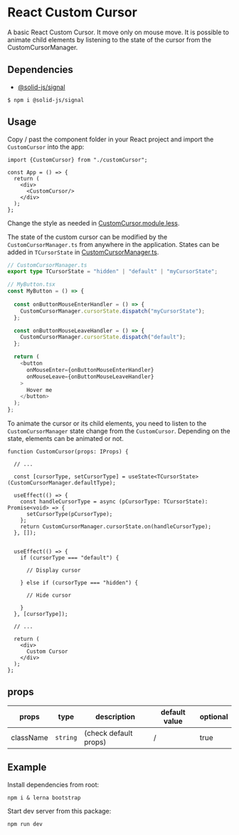 # React Custom Cursor

A basic React Custom Cursor. It move only on mouse move. It is possible to animate child elements by listening to the state of the cursor from the CustomCursorManager.

## Dependencies

- [@solid-js/signal](https://www.npmjs.com/package/@solid-js/signal)

```shell
$ npm i @solid-js/signal
```

## Usage

Copy / past the component folder in your React project and import the `CustomCursor` into the app:

```tsx
import {CustomCursor} from "./customCursor";

const App = () => {
  return (
    <div>
      <CustomCursor/>
    </div>
  );
};
```

Change the style as needed in [CustomCursor.module.less](customCursor/CustomCursor.module.less).

The state of the custom cursor can be modified by the `CustomCursorManager.ts` from anywhere in the application. States can be added in `TCursorState` in [CustomCursorManager.ts](customCursor/CustomCursorManager.ts).

```ts
// CustomCursorManager.ts
export type TCursorState = "hidden" | "default" | "myCursorState";

// MyButton.tsx
const MyButton = () => {
  
  const onButtonMouseEnterHandler = () => {
    CustomCursorManager.cursorState.dispatch("myCursorState");
  };

  const onButtonMouseLeaveHandler = () => {
    CustomCursorManager.cursorState.dispatch("default");
  };

  return (
    <button
      onMouseEnter={onButtonMouseEnterHandler}
      onMouseLeave={onButtonMouseLeaveHandler}
    >
      Hover me
    </button>
  );
};
```

To animate the cursor or its child elements, you need to listen to the `CustomCursorManager` state change from the `CustomCursor`. Depending on the state, elements can be animated or not.

```tsx
function CustomCursor(props: IProps) {

  // ...

  const [cursorType, setCursorType] = useState<TCursorState>(CustomCursorManager.defaultType);
  
  useEffect(() => {
    const handleCursorType = async (pCursorType: TCursorState): Promise<void> => {
      setCursorType(pCursorType);
    };
    return CustomCursorManager.cursorState.on(handleCursorType);
  }, []);

  
  useEffect(() => {
    if (cursorType === "default") {

      // Display cursor
      
    } else if (cursorType === "hidden") {
      
      // Hide cursor
      
    }
  }, [cursorType]);

  // ...

  return (
    <div>
      Custom Cursor
    </div>
  );
};
```

## props

| props     | type     | description           | default value | optional |
| --------- | -------- | --------------------- | ------------- | -------- |
| className | `string` | (check default props) | /             | true     |

## Example

Install dependencies from root:

```shell
npm i & lerna bootstrap
```

Start dev server from this package:

```shell
npm run dev
```
